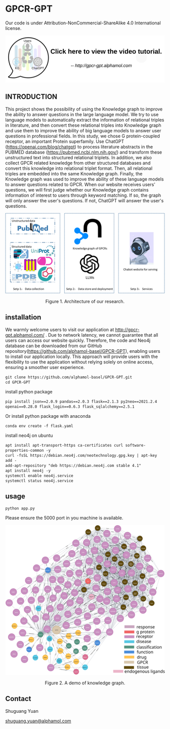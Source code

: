 

# GPCR-GPT

Our code is under Attribution-NonCommercial-ShareAlike 4.0 International license.


[![IMAGE ALT TEXT](static/video.png)](https://www.bilibili.com/video/BV1Ez4y1A7fZ/?spm_id_from=333.999.0.0&vd_source=b5bc1ef0479d0aac91bd9e28fd715a4f "video tutorial")

## INTRODUCTION

This project shows the possibility of using the Knowledge graph to improve the ability to answer questions in the large language model. We try to use language models to automatically extract the information of relational triples in literature, and then convert these relational triples into Knowledge graph and use them to improve the ability of big language models to answer user questions in professional fields.
In this study, we chose G protein-coupled receptor, an important Protein superfamily. Use ChatGPT (https://openai.com/blog/chatgpt) to process literature abstracts in the PUBMED database (https://pubmed.ncbi.nlm.nih.gov/) and transform these unstructured text into structured relational triplets. In addition, we also collect GPCR related knowledge from other structured databases and convert this knowledge into relational triplet format. Then, all relational triples are embedded into the same Knowledge graph. Finally, the Knowledge graph was used to improve the ability of these language models to answer questions related to GPCR. When our website receives users' questions, we will first judge whether our Knowledge graph contains information of interest to users through keyword matching. If so, the graph will only answer the user's questions. If not, ChatGPT will answer the user's questions.

![image](static/figure_1.png)
<p align="center">Figure 1. Architecture of our research.</p>

## installation

We warmly welcome users to visit our application at http://gpcr-gpt.alphamol.com/ . Due to network latency, we cannot guarantee that all users can access our website quickly. Therefore, the code and Neo4j database can be downloaded from our GitHub repository(https://github.com/alphamol-basel/GPCR-GPT), enabling users to install our application locally. This approach will provide users with the flexibility to use the application without relying solely on online access, ensuring a smoother user experience.

```
git clone https://github.com/alphamol-basel/GPCR-GPT.git
cd GPCR-GPT
```

install python package

```
pip install json==2.0.9 pandas==2.0.3 flask==2.1.3 py2neo==2021.2.4 openai==0.28.0 flask_login==0.6.3 flask_sqlalchemy==2.5.1
```

Or install python package with anaconda

```
conda env create -f flask.yaml
```

install neo4j on ubuntu

```
apt install apt-transport-https ca-certificates curl software-properties-common -y
curl -fsSL https://debian.neo4j.com/neotechnology.gpg.key | apt-key add -
add-apt-repository "deb https://debian.neo4j.com stable 4.1"
apt install neo4j -y
systemctl enable neo4j.service
systemctl status neo4j.service
```

## usage

```
python app.py
```

Please ensure the 5000 port in you machine is available.

![image](static/figure_2.svg)
<p align="center">Figure 2. A demo of knowledge graph.</p>

## Contact
Shuguang Yuan

shuguang.yuan@alphamol.com
